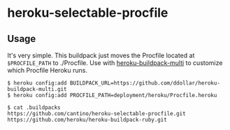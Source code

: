 heroku-selectable-procfile
==========================

## Usage

It's very simple.  This buildpack just moves the Procfile located at `$PROCFILE_PATH` to ./Procfile.  Use with [heroku-buildpack-multi](https://github.com/ddollar/heroku-buildpack-multi) to customize which Procfile Heroku runs.

```
$ heroku config:add BUILDPACK_URL=https://github.com/ddollar/heroku-buildpack-multi.git
$ heroku config:add PROCFILE_PATH=deployment/heroku/Procfile.heroku

$ cat .buildpacks
https://github.com/cantino/heroku-selectable-procfile.git
https://github.com/heroku/heroku-buildpack-ruby.git
```

